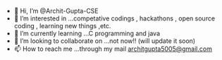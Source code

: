 - 👋 Hi, I’m @Archit-Gupta-CSE
- 👀 I’m interested in ...competative codings , hackathons , open source coding , learning new things ,etc.
- 🌱 I’m currently learning ...C programming and java 
- 💞️ I’m looking to collaborate on ...not now!! (will update it soon)
- 📫 How to reach me ...through my mail architgupta5005@gmail.com

<!---
Archit-Gupta-CSE/Archit-Gupta-CSE is a ✨ special ✨ repository because its `README.md` (this file) appears on your GitHub profile.
You can click the Preview link to take a look at your changes.
--->

